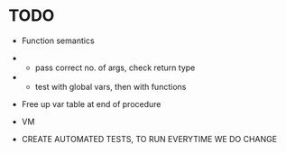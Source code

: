 # TODO

* Function semantics
* * pass correct no. of args, check return type
* * test with global vars, then with functions

* Free up var table at end of procedure
* VM

* CREATE AUTOMATED TESTS, TO RUN EVERYTIME WE DO CHANGE
